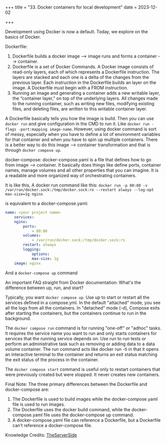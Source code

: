 +++
title = "33. Docker containers for local development"
date = 2023-12-02

+++

Development using Docker is now a default. Today, we explore on the basics of Docker.

Dockerfile:

1. Dockerfile builds a docker image --> image runs and forms a container --> container.
2. Dockerfile is a set of Docker Commands. A Docker image consists of read-only layers, each of which represents a Dockerfile instruction. The layers are stacked and each one is a delta of the changes from the previous layer. Each instruction in the Dockerfile builds an layer on the image. A Dockerfile must begin with a FROM instruction.
3. Running an image and generating a container adds a new writable layer, the “container layer,” on top of the underlying layers. All changes made to the running container, such as writing new files, modifying existing files, and deleting files, are written to this writable container layer.

A Dockerfile basically tells you how the image is build. Then you can use `docker run` and give configuration in the CMD to run it. Like `docker run -flags -port:mapping image-name`.
However, using docker command is sort of messy, especially when you have to define a lot of environment variables for that container and when you have to spin up multiple containers.
There is a better way to do this image --> container transformation and that is through `docker compose up`.

docker-compose: docker-compose.yaml is a file that defines how to go from image --> container. It basically does things like define ports, container names, manage volumes and all other properties that you can imagine. It is a readable and more organized way of orchestrating containers.

It is like this,
A docker run command like this:
`docker run -p 80:80 -v /var/run/docker.sock:/tmp/docker.sock:ro --restart always --log-opt max-size=1g nginx`

is equivalent to a docker-compose.yaml:

```yaml
name: <your project name>
    services:
    nginx:
        ports:
            - 80:80
        volumes:
            - /var/run/docker.sock:/tmp/docker.sock:ro
        restart: always
        logging:
            options:
            max-size: 1g
    image: nginx
```

And a `docker-compose up` command

An important FAQ straight from Docker documentation:
What's the difference between up, run, and start?

Typically, you want `docker compose up`. Use up to start or restart all the services defined in a compose.yml. In the default "attached" mode, you see all the logs from all the containers. In "detached" mode (-d), Compose exits after starting the containers, but the containers continue to run in the background.

The `docker compose run` command is for running "one-off" or "adhoc" tasks. It requires the service name you want to run and only starts containers for services that the running service depends on. Use run to run tests or perform an administrative task such as removing or adding data to a data volume container. The run command acts like docker run -ti in that it opens an interactive terminal to the container and returns an exit status matching the exit status of the process in the container.

The `docker compose start` command is useful only to restart containers that were previously created but were stopped. It never creates new containers.

Final Note:
The three primary differences between the Dockerfile and docker-compose are:

1. The Dockerfile is used to build images while the docker-compose.yaml file is used to run images.
2. The Dockerfile uses the docker build command, while the docker-compose.yaml file uses the docker-compose up command.
3. A docker-compose.yaml file can reference a Dockerfile, but a Dockerfile can’t reference a docker-compose file.

Knowledge Credits: [TheServerSide](https://www.theserverside.com/blog/Coffee-Talk-Java-News-Stories-and-Opinions/Dockerfile-vs-docker-compose-Whats-the-difference)

